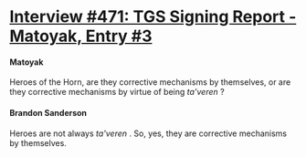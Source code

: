 # [Interview #471: TGS Signing Report - Matoyak, Entry #3](https://www.theoryland.com/intvmain.php?i=471#3)

#### Matoyak

Heroes of the Horn, are they corrective mechanisms by themselves, or are they corrective mechanisms by virtue of being
*ta'veren*
?

#### Brandon Sanderson

Heroes are not always
*ta'veren*
. So, yes, they are corrective mechanisms by themselves.

